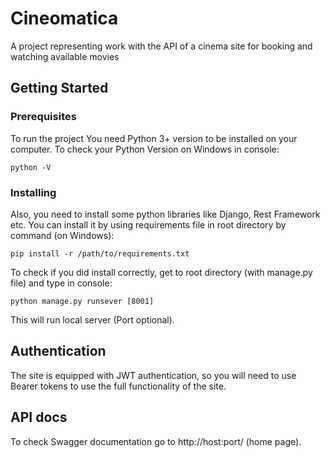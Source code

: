 # Cineomatica

A project representing work with the API of a cinema site for booking and watching available movies

## Getting Started

### Prerequisites

To run the project You need Python 3+ version to be installed on your computer. 
To check your Python Version on Windows in console:
```
python -V
```

### Installing

Also, you need to install some python libraries like Django, Rest Framework etc.
You can install it by using requirements file in root directory by command (on Windows):

```
pip install -r /path/to/requirements.txt
```

To check if you did install correctly, get to root directory (with manage.py file) and type in console:

```
python manage.py runsever [8001]
```

This will run local server (Port optional).

## Authentication

The site is equipped with JWT authentication, so you will need to use Bearer tokens to use the full functionality of the site.

## API docs

To check Swagger documentation go to http://host:port/ (home page).